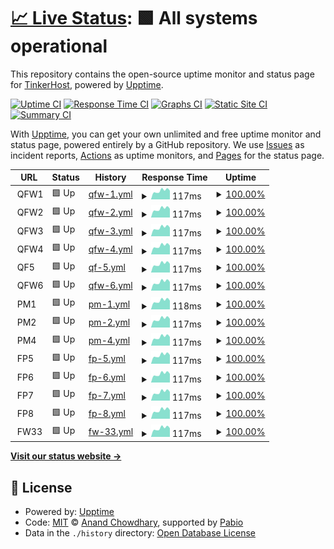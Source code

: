 # [📈 Live Status](https://freehostingnodeuptime.tinkerhost.net): <!--live status--> **🟩 All systems operational**

This repository contains the open-source uptime monitor and status page for [TinkerHost](https://tinkerhost.net), powered by [Upptime](https://github.com/upptime/upptime).

[![Uptime CI](https://github.com/TinkerHost/upptime-free-hosting-central-servers/workflows/Uptime%20CI/badge.svg)](https://github.com/TinkerHost/upptime-free-hosting-central-servers/actions?query=workflow%3A%22Uptime+CI%22)
[![Response Time CI](https://github.com/TinkerHost/upptime-free-hosting-central-servers/workflows/Response%20Time%20CI/badge.svg)](https://github.com/TinkerHost/upptime-free-hosting-central-servers/actions?query=workflow%3A%22Response+Time+CI%22)
[![Graphs CI](https://github.com/TinkerHost/upptime-free-hosting-central-servers/workflows/Graphs%20CI/badge.svg)](https://github.com/TinkerHost/upptime-free-hosting-central-servers/actions?query=workflow%3A%22Graphs+CI%22)
[![Static Site CI](https://github.com/TinkerHost/upptime-free-hosting-central-servers/workflows/Static%20Site%20CI/badge.svg)](https://github.com/TinkerHost/upptime-free-hosting-central-servers/actions?query=workflow%3A%22Static+Site+CI%22)
[![Summary CI](https://github.com/TinkerHost/upptime-free-hosting-central-servers/workflows/Summary%20CI/badge.svg)](https://github.com/TinkerHost/upptime-free-hosting-central-servers/actions?query=workflow%3A%22Summary+CI%22)

With [Upptime](https://upptime.js.org), you can get your own unlimited and free uptime monitor and status page, powered entirely by a GitHub repository. We use [Issues](https://github.com/TinkerHost/upptime-free-hosting-central-servers/issues) as incident reports, [Actions](https://github.com/TinkerHost/upptime-free-hosting-central-servers/actions) as uptime monitors, and [Pages](https://freehostingnodeuptime.tinkerhost.net) for the status page.

<!--start: status pages-->
<!-- This summary is generated by Upptime (https://github.com/upptime/upptime) -->
<!-- Do not edit this manually, your changes will be overwritten -->
<!-- prettier-ignore -->
| URL | Status | History | Response Time | Uptime |
| --- | ------ | ------- | ------------- | ------ |
| <img alt="" src="https://icons.duckduckgo.com/ip3/null.ico" height="13"> QFW1 | 🟩 Up | [qfw-1.yml](https://github.com/TinkerHost/upptime-free-hosting-central-servers/commits/HEAD/history/qfw-1.yml) | <details><summary><img alt="Response time graph" src="./graphs/qfw-1/response-time-week.png" height="20"> 117ms</summary><br><a href="https://freehostingnodeuptime.tinkerhost.net/history/qfw-1"><img alt="Response time 106" src="https://img.shields.io/endpoint?url=https%3A%2F%2Fraw.githubusercontent.com%2FTinkerHost%2Fupptime-free-hosting-central-servers%2FHEAD%2Fapi%2Fqfw-1%2Fresponse-time.json"></a><br><a href="https://freehostingnodeuptime.tinkerhost.net/history/qfw-1"><img alt="24-hour response time 144" src="https://img.shields.io/endpoint?url=https%3A%2F%2Fraw.githubusercontent.com%2FTinkerHost%2Fupptime-free-hosting-central-servers%2FHEAD%2Fapi%2Fqfw-1%2Fresponse-time-day.json"></a><br><a href="https://freehostingnodeuptime.tinkerhost.net/history/qfw-1"><img alt="7-day response time 117" src="https://img.shields.io/endpoint?url=https%3A%2F%2Fraw.githubusercontent.com%2FTinkerHost%2Fupptime-free-hosting-central-servers%2FHEAD%2Fapi%2Fqfw-1%2Fresponse-time-week.json"></a><br><a href="https://freehostingnodeuptime.tinkerhost.net/history/qfw-1"><img alt="30-day response time 107" src="https://img.shields.io/endpoint?url=https%3A%2F%2Fraw.githubusercontent.com%2FTinkerHost%2Fupptime-free-hosting-central-servers%2FHEAD%2Fapi%2Fqfw-1%2Fresponse-time-month.json"></a><br><a href="https://freehostingnodeuptime.tinkerhost.net/history/qfw-1"><img alt="1-year response time 106" src="https://img.shields.io/endpoint?url=https%3A%2F%2Fraw.githubusercontent.com%2FTinkerHost%2Fupptime-free-hosting-central-servers%2FHEAD%2Fapi%2Fqfw-1%2Fresponse-time-year.json"></a></details> | <details><summary><a href="https://freehostingnodeuptime.tinkerhost.net/history/qfw-1">100.00%</a></summary><a href="https://freehostingnodeuptime.tinkerhost.net/history/qfw-1"><img alt="All-time uptime 100.00%" src="https://img.shields.io/endpoint?url=https%3A%2F%2Fraw.githubusercontent.com%2FTinkerHost%2Fupptime-free-hosting-central-servers%2FHEAD%2Fapi%2Fqfw-1%2Fuptime.json"></a><br><a href="https://freehostingnodeuptime.tinkerhost.net/history/qfw-1"><img alt="24-hour uptime 100.00%" src="https://img.shields.io/endpoint?url=https%3A%2F%2Fraw.githubusercontent.com%2FTinkerHost%2Fupptime-free-hosting-central-servers%2FHEAD%2Fapi%2Fqfw-1%2Fuptime-day.json"></a><br><a href="https://freehostingnodeuptime.tinkerhost.net/history/qfw-1"><img alt="7-day uptime 100.00%" src="https://img.shields.io/endpoint?url=https%3A%2F%2Fraw.githubusercontent.com%2FTinkerHost%2Fupptime-free-hosting-central-servers%2FHEAD%2Fapi%2Fqfw-1%2Fuptime-week.json"></a><br><a href="https://freehostingnodeuptime.tinkerhost.net/history/qfw-1"><img alt="30-day uptime 100.00%" src="https://img.shields.io/endpoint?url=https%3A%2F%2Fraw.githubusercontent.com%2FTinkerHost%2Fupptime-free-hosting-central-servers%2FHEAD%2Fapi%2Fqfw-1%2Fuptime-month.json"></a><br><a href="https://freehostingnodeuptime.tinkerhost.net/history/qfw-1"><img alt="1-year uptime 100.00%" src="https://img.shields.io/endpoint?url=https%3A%2F%2Fraw.githubusercontent.com%2FTinkerHost%2Fupptime-free-hosting-central-servers%2FHEAD%2Fapi%2Fqfw-1%2Fuptime-year.json"></a></details>
| <img alt="" src="https://icons.duckduckgo.com/ip3/null.ico" height="13"> QFW2 | 🟩 Up | [qfw-2.yml](https://github.com/TinkerHost/upptime-free-hosting-central-servers/commits/HEAD/history/qfw-2.yml) | <details><summary><img alt="Response time graph" src="./graphs/qfw-2/response-time-week.png" height="20"> 117ms</summary><br><a href="https://freehostingnodeuptime.tinkerhost.net/history/qfw-2"><img alt="Response time 106" src="https://img.shields.io/endpoint?url=https%3A%2F%2Fraw.githubusercontent.com%2FTinkerHost%2Fupptime-free-hosting-central-servers%2FHEAD%2Fapi%2Fqfw-2%2Fresponse-time.json"></a><br><a href="https://freehostingnodeuptime.tinkerhost.net/history/qfw-2"><img alt="24-hour response time 145" src="https://img.shields.io/endpoint?url=https%3A%2F%2Fraw.githubusercontent.com%2FTinkerHost%2Fupptime-free-hosting-central-servers%2FHEAD%2Fapi%2Fqfw-2%2Fresponse-time-day.json"></a><br><a href="https://freehostingnodeuptime.tinkerhost.net/history/qfw-2"><img alt="7-day response time 117" src="https://img.shields.io/endpoint?url=https%3A%2F%2Fraw.githubusercontent.com%2FTinkerHost%2Fupptime-free-hosting-central-servers%2FHEAD%2Fapi%2Fqfw-2%2Fresponse-time-week.json"></a><br><a href="https://freehostingnodeuptime.tinkerhost.net/history/qfw-2"><img alt="30-day response time 108" src="https://img.shields.io/endpoint?url=https%3A%2F%2Fraw.githubusercontent.com%2FTinkerHost%2Fupptime-free-hosting-central-servers%2FHEAD%2Fapi%2Fqfw-2%2Fresponse-time-month.json"></a><br><a href="https://freehostingnodeuptime.tinkerhost.net/history/qfw-2"><img alt="1-year response time 106" src="https://img.shields.io/endpoint?url=https%3A%2F%2Fraw.githubusercontent.com%2FTinkerHost%2Fupptime-free-hosting-central-servers%2FHEAD%2Fapi%2Fqfw-2%2Fresponse-time-year.json"></a></details> | <details><summary><a href="https://freehostingnodeuptime.tinkerhost.net/history/qfw-2">100.00%</a></summary><a href="https://freehostingnodeuptime.tinkerhost.net/history/qfw-2"><img alt="All-time uptime 100.00%" src="https://img.shields.io/endpoint?url=https%3A%2F%2Fraw.githubusercontent.com%2FTinkerHost%2Fupptime-free-hosting-central-servers%2FHEAD%2Fapi%2Fqfw-2%2Fuptime.json"></a><br><a href="https://freehostingnodeuptime.tinkerhost.net/history/qfw-2"><img alt="24-hour uptime 100.00%" src="https://img.shields.io/endpoint?url=https%3A%2F%2Fraw.githubusercontent.com%2FTinkerHost%2Fupptime-free-hosting-central-servers%2FHEAD%2Fapi%2Fqfw-2%2Fuptime-day.json"></a><br><a href="https://freehostingnodeuptime.tinkerhost.net/history/qfw-2"><img alt="7-day uptime 100.00%" src="https://img.shields.io/endpoint?url=https%3A%2F%2Fraw.githubusercontent.com%2FTinkerHost%2Fupptime-free-hosting-central-servers%2FHEAD%2Fapi%2Fqfw-2%2Fuptime-week.json"></a><br><a href="https://freehostingnodeuptime.tinkerhost.net/history/qfw-2"><img alt="30-day uptime 100.00%" src="https://img.shields.io/endpoint?url=https%3A%2F%2Fraw.githubusercontent.com%2FTinkerHost%2Fupptime-free-hosting-central-servers%2FHEAD%2Fapi%2Fqfw-2%2Fuptime-month.json"></a><br><a href="https://freehostingnodeuptime.tinkerhost.net/history/qfw-2"><img alt="1-year uptime 100.00%" src="https://img.shields.io/endpoint?url=https%3A%2F%2Fraw.githubusercontent.com%2FTinkerHost%2Fupptime-free-hosting-central-servers%2FHEAD%2Fapi%2Fqfw-2%2Fuptime-year.json"></a></details>
| <img alt="" src="https://icons.duckduckgo.com/ip3/null.ico" height="13"> QFW3 | 🟩 Up | [qfw-3.yml](https://github.com/TinkerHost/upptime-free-hosting-central-servers/commits/HEAD/history/qfw-3.yml) | <details><summary><img alt="Response time graph" src="./graphs/qfw-3/response-time-week.png" height="20"> 117ms</summary><br><a href="https://freehostingnodeuptime.tinkerhost.net/history/qfw-3"><img alt="Response time 106" src="https://img.shields.io/endpoint?url=https%3A%2F%2Fraw.githubusercontent.com%2FTinkerHost%2Fupptime-free-hosting-central-servers%2FHEAD%2Fapi%2Fqfw-3%2Fresponse-time.json"></a><br><a href="https://freehostingnodeuptime.tinkerhost.net/history/qfw-3"><img alt="24-hour response time 145" src="https://img.shields.io/endpoint?url=https%3A%2F%2Fraw.githubusercontent.com%2FTinkerHost%2Fupptime-free-hosting-central-servers%2FHEAD%2Fapi%2Fqfw-3%2Fresponse-time-day.json"></a><br><a href="https://freehostingnodeuptime.tinkerhost.net/history/qfw-3"><img alt="7-day response time 117" src="https://img.shields.io/endpoint?url=https%3A%2F%2Fraw.githubusercontent.com%2FTinkerHost%2Fupptime-free-hosting-central-servers%2FHEAD%2Fapi%2Fqfw-3%2Fresponse-time-week.json"></a><br><a href="https://freehostingnodeuptime.tinkerhost.net/history/qfw-3"><img alt="30-day response time 108" src="https://img.shields.io/endpoint?url=https%3A%2F%2Fraw.githubusercontent.com%2FTinkerHost%2Fupptime-free-hosting-central-servers%2FHEAD%2Fapi%2Fqfw-3%2Fresponse-time-month.json"></a><br><a href="https://freehostingnodeuptime.tinkerhost.net/history/qfw-3"><img alt="1-year response time 106" src="https://img.shields.io/endpoint?url=https%3A%2F%2Fraw.githubusercontent.com%2FTinkerHost%2Fupptime-free-hosting-central-servers%2FHEAD%2Fapi%2Fqfw-3%2Fresponse-time-year.json"></a></details> | <details><summary><a href="https://freehostingnodeuptime.tinkerhost.net/history/qfw-3">100.00%</a></summary><a href="https://freehostingnodeuptime.tinkerhost.net/history/qfw-3"><img alt="All-time uptime 100.00%" src="https://img.shields.io/endpoint?url=https%3A%2F%2Fraw.githubusercontent.com%2FTinkerHost%2Fupptime-free-hosting-central-servers%2FHEAD%2Fapi%2Fqfw-3%2Fuptime.json"></a><br><a href="https://freehostingnodeuptime.tinkerhost.net/history/qfw-3"><img alt="24-hour uptime 100.00%" src="https://img.shields.io/endpoint?url=https%3A%2F%2Fraw.githubusercontent.com%2FTinkerHost%2Fupptime-free-hosting-central-servers%2FHEAD%2Fapi%2Fqfw-3%2Fuptime-day.json"></a><br><a href="https://freehostingnodeuptime.tinkerhost.net/history/qfw-3"><img alt="7-day uptime 100.00%" src="https://img.shields.io/endpoint?url=https%3A%2F%2Fraw.githubusercontent.com%2FTinkerHost%2Fupptime-free-hosting-central-servers%2FHEAD%2Fapi%2Fqfw-3%2Fuptime-week.json"></a><br><a href="https://freehostingnodeuptime.tinkerhost.net/history/qfw-3"><img alt="30-day uptime 100.00%" src="https://img.shields.io/endpoint?url=https%3A%2F%2Fraw.githubusercontent.com%2FTinkerHost%2Fupptime-free-hosting-central-servers%2FHEAD%2Fapi%2Fqfw-3%2Fuptime-month.json"></a><br><a href="https://freehostingnodeuptime.tinkerhost.net/history/qfw-3"><img alt="1-year uptime 100.00%" src="https://img.shields.io/endpoint?url=https%3A%2F%2Fraw.githubusercontent.com%2FTinkerHost%2Fupptime-free-hosting-central-servers%2FHEAD%2Fapi%2Fqfw-3%2Fuptime-year.json"></a></details>
| <img alt="" src="https://icons.duckduckgo.com/ip3/null.ico" height="13"> QFW4 | 🟩 Up | [qfw-4.yml](https://github.com/TinkerHost/upptime-free-hosting-central-servers/commits/HEAD/history/qfw-4.yml) | <details><summary><img alt="Response time graph" src="./graphs/qfw-4/response-time-week.png" height="20"> 117ms</summary><br><a href="https://freehostingnodeuptime.tinkerhost.net/history/qfw-4"><img alt="Response time 106" src="https://img.shields.io/endpoint?url=https%3A%2F%2Fraw.githubusercontent.com%2FTinkerHost%2Fupptime-free-hosting-central-servers%2FHEAD%2Fapi%2Fqfw-4%2Fresponse-time.json"></a><br><a href="https://freehostingnodeuptime.tinkerhost.net/history/qfw-4"><img alt="24-hour response time 145" src="https://img.shields.io/endpoint?url=https%3A%2F%2Fraw.githubusercontent.com%2FTinkerHost%2Fupptime-free-hosting-central-servers%2FHEAD%2Fapi%2Fqfw-4%2Fresponse-time-day.json"></a><br><a href="https://freehostingnodeuptime.tinkerhost.net/history/qfw-4"><img alt="7-day response time 117" src="https://img.shields.io/endpoint?url=https%3A%2F%2Fraw.githubusercontent.com%2FTinkerHost%2Fupptime-free-hosting-central-servers%2FHEAD%2Fapi%2Fqfw-4%2Fresponse-time-week.json"></a><br><a href="https://freehostingnodeuptime.tinkerhost.net/history/qfw-4"><img alt="30-day response time 107" src="https://img.shields.io/endpoint?url=https%3A%2F%2Fraw.githubusercontent.com%2FTinkerHost%2Fupptime-free-hosting-central-servers%2FHEAD%2Fapi%2Fqfw-4%2Fresponse-time-month.json"></a><br><a href="https://freehostingnodeuptime.tinkerhost.net/history/qfw-4"><img alt="1-year response time 106" src="https://img.shields.io/endpoint?url=https%3A%2F%2Fraw.githubusercontent.com%2FTinkerHost%2Fupptime-free-hosting-central-servers%2FHEAD%2Fapi%2Fqfw-4%2Fresponse-time-year.json"></a></details> | <details><summary><a href="https://freehostingnodeuptime.tinkerhost.net/history/qfw-4">100.00%</a></summary><a href="https://freehostingnodeuptime.tinkerhost.net/history/qfw-4"><img alt="All-time uptime 100.00%" src="https://img.shields.io/endpoint?url=https%3A%2F%2Fraw.githubusercontent.com%2FTinkerHost%2Fupptime-free-hosting-central-servers%2FHEAD%2Fapi%2Fqfw-4%2Fuptime.json"></a><br><a href="https://freehostingnodeuptime.tinkerhost.net/history/qfw-4"><img alt="24-hour uptime 100.00%" src="https://img.shields.io/endpoint?url=https%3A%2F%2Fraw.githubusercontent.com%2FTinkerHost%2Fupptime-free-hosting-central-servers%2FHEAD%2Fapi%2Fqfw-4%2Fuptime-day.json"></a><br><a href="https://freehostingnodeuptime.tinkerhost.net/history/qfw-4"><img alt="7-day uptime 100.00%" src="https://img.shields.io/endpoint?url=https%3A%2F%2Fraw.githubusercontent.com%2FTinkerHost%2Fupptime-free-hosting-central-servers%2FHEAD%2Fapi%2Fqfw-4%2Fuptime-week.json"></a><br><a href="https://freehostingnodeuptime.tinkerhost.net/history/qfw-4"><img alt="30-day uptime 100.00%" src="https://img.shields.io/endpoint?url=https%3A%2F%2Fraw.githubusercontent.com%2FTinkerHost%2Fupptime-free-hosting-central-servers%2FHEAD%2Fapi%2Fqfw-4%2Fuptime-month.json"></a><br><a href="https://freehostingnodeuptime.tinkerhost.net/history/qfw-4"><img alt="1-year uptime 100.00%" src="https://img.shields.io/endpoint?url=https%3A%2F%2Fraw.githubusercontent.com%2FTinkerHost%2Fupptime-free-hosting-central-servers%2FHEAD%2Fapi%2Fqfw-4%2Fuptime-year.json"></a></details>
| <img alt="" src="https://icons.duckduckgo.com/ip3/null.ico" height="13"> QF5 | 🟩 Up | [qf-5.yml](https://github.com/TinkerHost/upptime-free-hosting-central-servers/commits/HEAD/history/qf-5.yml) | <details><summary><img alt="Response time graph" src="./graphs/qf-5/response-time-week.png" height="20"> 117ms</summary><br><a href="https://freehostingnodeuptime.tinkerhost.net/history/qf-5"><img alt="Response time 106" src="https://img.shields.io/endpoint?url=https%3A%2F%2Fraw.githubusercontent.com%2FTinkerHost%2Fupptime-free-hosting-central-servers%2FHEAD%2Fapi%2Fqf-5%2Fresponse-time.json"></a><br><a href="https://freehostingnodeuptime.tinkerhost.net/history/qf-5"><img alt="24-hour response time 144" src="https://img.shields.io/endpoint?url=https%3A%2F%2Fraw.githubusercontent.com%2FTinkerHost%2Fupptime-free-hosting-central-servers%2FHEAD%2Fapi%2Fqf-5%2Fresponse-time-day.json"></a><br><a href="https://freehostingnodeuptime.tinkerhost.net/history/qf-5"><img alt="7-day response time 117" src="https://img.shields.io/endpoint?url=https%3A%2F%2Fraw.githubusercontent.com%2FTinkerHost%2Fupptime-free-hosting-central-servers%2FHEAD%2Fapi%2Fqf-5%2Fresponse-time-week.json"></a><br><a href="https://freehostingnodeuptime.tinkerhost.net/history/qf-5"><img alt="30-day response time 108" src="https://img.shields.io/endpoint?url=https%3A%2F%2Fraw.githubusercontent.com%2FTinkerHost%2Fupptime-free-hosting-central-servers%2FHEAD%2Fapi%2Fqf-5%2Fresponse-time-month.json"></a><br><a href="https://freehostingnodeuptime.tinkerhost.net/history/qf-5"><img alt="1-year response time 106" src="https://img.shields.io/endpoint?url=https%3A%2F%2Fraw.githubusercontent.com%2FTinkerHost%2Fupptime-free-hosting-central-servers%2FHEAD%2Fapi%2Fqf-5%2Fresponse-time-year.json"></a></details> | <details><summary><a href="https://freehostingnodeuptime.tinkerhost.net/history/qf-5">100.00%</a></summary><a href="https://freehostingnodeuptime.tinkerhost.net/history/qf-5"><img alt="All-time uptime 100.00%" src="https://img.shields.io/endpoint?url=https%3A%2F%2Fraw.githubusercontent.com%2FTinkerHost%2Fupptime-free-hosting-central-servers%2FHEAD%2Fapi%2Fqf-5%2Fuptime.json"></a><br><a href="https://freehostingnodeuptime.tinkerhost.net/history/qf-5"><img alt="24-hour uptime 100.00%" src="https://img.shields.io/endpoint?url=https%3A%2F%2Fraw.githubusercontent.com%2FTinkerHost%2Fupptime-free-hosting-central-servers%2FHEAD%2Fapi%2Fqf-5%2Fuptime-day.json"></a><br><a href="https://freehostingnodeuptime.tinkerhost.net/history/qf-5"><img alt="7-day uptime 100.00%" src="https://img.shields.io/endpoint?url=https%3A%2F%2Fraw.githubusercontent.com%2FTinkerHost%2Fupptime-free-hosting-central-servers%2FHEAD%2Fapi%2Fqf-5%2Fuptime-week.json"></a><br><a href="https://freehostingnodeuptime.tinkerhost.net/history/qf-5"><img alt="30-day uptime 100.00%" src="https://img.shields.io/endpoint?url=https%3A%2F%2Fraw.githubusercontent.com%2FTinkerHost%2Fupptime-free-hosting-central-servers%2FHEAD%2Fapi%2Fqf-5%2Fuptime-month.json"></a><br><a href="https://freehostingnodeuptime.tinkerhost.net/history/qf-5"><img alt="1-year uptime 100.00%" src="https://img.shields.io/endpoint?url=https%3A%2F%2Fraw.githubusercontent.com%2FTinkerHost%2Fupptime-free-hosting-central-servers%2FHEAD%2Fapi%2Fqf-5%2Fuptime-year.json"></a></details>
| <img alt="" src="https://icons.duckduckgo.com/ip3/null.ico" height="13"> QFW6 | 🟩 Up | [qfw-6.yml](https://github.com/TinkerHost/upptime-free-hosting-central-servers/commits/HEAD/history/qfw-6.yml) | <details><summary><img alt="Response time graph" src="./graphs/qfw-6/response-time-week.png" height="20"> 117ms</summary><br><a href="https://freehostingnodeuptime.tinkerhost.net/history/qfw-6"><img alt="Response time 106" src="https://img.shields.io/endpoint?url=https%3A%2F%2Fraw.githubusercontent.com%2FTinkerHost%2Fupptime-free-hosting-central-servers%2FHEAD%2Fapi%2Fqfw-6%2Fresponse-time.json"></a><br><a href="https://freehostingnodeuptime.tinkerhost.net/history/qfw-6"><img alt="24-hour response time 144" src="https://img.shields.io/endpoint?url=https%3A%2F%2Fraw.githubusercontent.com%2FTinkerHost%2Fupptime-free-hosting-central-servers%2FHEAD%2Fapi%2Fqfw-6%2Fresponse-time-day.json"></a><br><a href="https://freehostingnodeuptime.tinkerhost.net/history/qfw-6"><img alt="7-day response time 117" src="https://img.shields.io/endpoint?url=https%3A%2F%2Fraw.githubusercontent.com%2FTinkerHost%2Fupptime-free-hosting-central-servers%2FHEAD%2Fapi%2Fqfw-6%2Fresponse-time-week.json"></a><br><a href="https://freehostingnodeuptime.tinkerhost.net/history/qfw-6"><img alt="30-day response time 108" src="https://img.shields.io/endpoint?url=https%3A%2F%2Fraw.githubusercontent.com%2FTinkerHost%2Fupptime-free-hosting-central-servers%2FHEAD%2Fapi%2Fqfw-6%2Fresponse-time-month.json"></a><br><a href="https://freehostingnodeuptime.tinkerhost.net/history/qfw-6"><img alt="1-year response time 106" src="https://img.shields.io/endpoint?url=https%3A%2F%2Fraw.githubusercontent.com%2FTinkerHost%2Fupptime-free-hosting-central-servers%2FHEAD%2Fapi%2Fqfw-6%2Fresponse-time-year.json"></a></details> | <details><summary><a href="https://freehostingnodeuptime.tinkerhost.net/history/qfw-6">100.00%</a></summary><a href="https://freehostingnodeuptime.tinkerhost.net/history/qfw-6"><img alt="All-time uptime 100.00%" src="https://img.shields.io/endpoint?url=https%3A%2F%2Fraw.githubusercontent.com%2FTinkerHost%2Fupptime-free-hosting-central-servers%2FHEAD%2Fapi%2Fqfw-6%2Fuptime.json"></a><br><a href="https://freehostingnodeuptime.tinkerhost.net/history/qfw-6"><img alt="24-hour uptime 100.00%" src="https://img.shields.io/endpoint?url=https%3A%2F%2Fraw.githubusercontent.com%2FTinkerHost%2Fupptime-free-hosting-central-servers%2FHEAD%2Fapi%2Fqfw-6%2Fuptime-day.json"></a><br><a href="https://freehostingnodeuptime.tinkerhost.net/history/qfw-6"><img alt="7-day uptime 100.00%" src="https://img.shields.io/endpoint?url=https%3A%2F%2Fraw.githubusercontent.com%2FTinkerHost%2Fupptime-free-hosting-central-servers%2FHEAD%2Fapi%2Fqfw-6%2Fuptime-week.json"></a><br><a href="https://freehostingnodeuptime.tinkerhost.net/history/qfw-6"><img alt="30-day uptime 100.00%" src="https://img.shields.io/endpoint?url=https%3A%2F%2Fraw.githubusercontent.com%2FTinkerHost%2Fupptime-free-hosting-central-servers%2FHEAD%2Fapi%2Fqfw-6%2Fuptime-month.json"></a><br><a href="https://freehostingnodeuptime.tinkerhost.net/history/qfw-6"><img alt="1-year uptime 100.00%" src="https://img.shields.io/endpoint?url=https%3A%2F%2Fraw.githubusercontent.com%2FTinkerHost%2Fupptime-free-hosting-central-servers%2FHEAD%2Fapi%2Fqfw-6%2Fuptime-year.json"></a></details>
| <img alt="" src="https://icons.duckduckgo.com/ip3/null.ico" height="13"> PM1 | 🟩 Up | [pm-1.yml](https://github.com/TinkerHost/upptime-free-hosting-central-servers/commits/HEAD/history/pm-1.yml) | <details><summary><img alt="Response time graph" src="./graphs/pm-1/response-time-week.png" height="20"> 118ms</summary><br><a href="https://freehostingnodeuptime.tinkerhost.net/history/pm-1"><img alt="Response time 106" src="https://img.shields.io/endpoint?url=https%3A%2F%2Fraw.githubusercontent.com%2FTinkerHost%2Fupptime-free-hosting-central-servers%2FHEAD%2Fapi%2Fpm-1%2Fresponse-time.json"></a><br><a href="https://freehostingnodeuptime.tinkerhost.net/history/pm-1"><img alt="24-hour response time 144" src="https://img.shields.io/endpoint?url=https%3A%2F%2Fraw.githubusercontent.com%2FTinkerHost%2Fupptime-free-hosting-central-servers%2FHEAD%2Fapi%2Fpm-1%2Fresponse-time-day.json"></a><br><a href="https://freehostingnodeuptime.tinkerhost.net/history/pm-1"><img alt="7-day response time 118" src="https://img.shields.io/endpoint?url=https%3A%2F%2Fraw.githubusercontent.com%2FTinkerHost%2Fupptime-free-hosting-central-servers%2FHEAD%2Fapi%2Fpm-1%2Fresponse-time-week.json"></a><br><a href="https://freehostingnodeuptime.tinkerhost.net/history/pm-1"><img alt="30-day response time 108" src="https://img.shields.io/endpoint?url=https%3A%2F%2Fraw.githubusercontent.com%2FTinkerHost%2Fupptime-free-hosting-central-servers%2FHEAD%2Fapi%2Fpm-1%2Fresponse-time-month.json"></a><br><a href="https://freehostingnodeuptime.tinkerhost.net/history/pm-1"><img alt="1-year response time 106" src="https://img.shields.io/endpoint?url=https%3A%2F%2Fraw.githubusercontent.com%2FTinkerHost%2Fupptime-free-hosting-central-servers%2FHEAD%2Fapi%2Fpm-1%2Fresponse-time-year.json"></a></details> | <details><summary><a href="https://freehostingnodeuptime.tinkerhost.net/history/pm-1">100.00%</a></summary><a href="https://freehostingnodeuptime.tinkerhost.net/history/pm-1"><img alt="All-time uptime 100.00%" src="https://img.shields.io/endpoint?url=https%3A%2F%2Fraw.githubusercontent.com%2FTinkerHost%2Fupptime-free-hosting-central-servers%2FHEAD%2Fapi%2Fpm-1%2Fuptime.json"></a><br><a href="https://freehostingnodeuptime.tinkerhost.net/history/pm-1"><img alt="24-hour uptime 100.00%" src="https://img.shields.io/endpoint?url=https%3A%2F%2Fraw.githubusercontent.com%2FTinkerHost%2Fupptime-free-hosting-central-servers%2FHEAD%2Fapi%2Fpm-1%2Fuptime-day.json"></a><br><a href="https://freehostingnodeuptime.tinkerhost.net/history/pm-1"><img alt="7-day uptime 100.00%" src="https://img.shields.io/endpoint?url=https%3A%2F%2Fraw.githubusercontent.com%2FTinkerHost%2Fupptime-free-hosting-central-servers%2FHEAD%2Fapi%2Fpm-1%2Fuptime-week.json"></a><br><a href="https://freehostingnodeuptime.tinkerhost.net/history/pm-1"><img alt="30-day uptime 100.00%" src="https://img.shields.io/endpoint?url=https%3A%2F%2Fraw.githubusercontent.com%2FTinkerHost%2Fupptime-free-hosting-central-servers%2FHEAD%2Fapi%2Fpm-1%2Fuptime-month.json"></a><br><a href="https://freehostingnodeuptime.tinkerhost.net/history/pm-1"><img alt="1-year uptime 100.00%" src="https://img.shields.io/endpoint?url=https%3A%2F%2Fraw.githubusercontent.com%2FTinkerHost%2Fupptime-free-hosting-central-servers%2FHEAD%2Fapi%2Fpm-1%2Fuptime-year.json"></a></details>
| <img alt="" src="https://icons.duckduckgo.com/ip3/null.ico" height="13"> PM2 | 🟩 Up | [pm-2.yml](https://github.com/TinkerHost/upptime-free-hosting-central-servers/commits/HEAD/history/pm-2.yml) | <details><summary><img alt="Response time graph" src="./graphs/pm-2/response-time-week.png" height="20"> 117ms</summary><br><a href="https://freehostingnodeuptime.tinkerhost.net/history/pm-2"><img alt="Response time 106" src="https://img.shields.io/endpoint?url=https%3A%2F%2Fraw.githubusercontent.com%2FTinkerHost%2Fupptime-free-hosting-central-servers%2FHEAD%2Fapi%2Fpm-2%2Fresponse-time.json"></a><br><a href="https://freehostingnodeuptime.tinkerhost.net/history/pm-2"><img alt="24-hour response time 145" src="https://img.shields.io/endpoint?url=https%3A%2F%2Fraw.githubusercontent.com%2FTinkerHost%2Fupptime-free-hosting-central-servers%2FHEAD%2Fapi%2Fpm-2%2Fresponse-time-day.json"></a><br><a href="https://freehostingnodeuptime.tinkerhost.net/history/pm-2"><img alt="7-day response time 117" src="https://img.shields.io/endpoint?url=https%3A%2F%2Fraw.githubusercontent.com%2FTinkerHost%2Fupptime-free-hosting-central-servers%2FHEAD%2Fapi%2Fpm-2%2Fresponse-time-week.json"></a><br><a href="https://freehostingnodeuptime.tinkerhost.net/history/pm-2"><img alt="30-day response time 108" src="https://img.shields.io/endpoint?url=https%3A%2F%2Fraw.githubusercontent.com%2FTinkerHost%2Fupptime-free-hosting-central-servers%2FHEAD%2Fapi%2Fpm-2%2Fresponse-time-month.json"></a><br><a href="https://freehostingnodeuptime.tinkerhost.net/history/pm-2"><img alt="1-year response time 106" src="https://img.shields.io/endpoint?url=https%3A%2F%2Fraw.githubusercontent.com%2FTinkerHost%2Fupptime-free-hosting-central-servers%2FHEAD%2Fapi%2Fpm-2%2Fresponse-time-year.json"></a></details> | <details><summary><a href="https://freehostingnodeuptime.tinkerhost.net/history/pm-2">100.00%</a></summary><a href="https://freehostingnodeuptime.tinkerhost.net/history/pm-2"><img alt="All-time uptime 100.00%" src="https://img.shields.io/endpoint?url=https%3A%2F%2Fraw.githubusercontent.com%2FTinkerHost%2Fupptime-free-hosting-central-servers%2FHEAD%2Fapi%2Fpm-2%2Fuptime.json"></a><br><a href="https://freehostingnodeuptime.tinkerhost.net/history/pm-2"><img alt="24-hour uptime 100.00%" src="https://img.shields.io/endpoint?url=https%3A%2F%2Fraw.githubusercontent.com%2FTinkerHost%2Fupptime-free-hosting-central-servers%2FHEAD%2Fapi%2Fpm-2%2Fuptime-day.json"></a><br><a href="https://freehostingnodeuptime.tinkerhost.net/history/pm-2"><img alt="7-day uptime 100.00%" src="https://img.shields.io/endpoint?url=https%3A%2F%2Fraw.githubusercontent.com%2FTinkerHost%2Fupptime-free-hosting-central-servers%2FHEAD%2Fapi%2Fpm-2%2Fuptime-week.json"></a><br><a href="https://freehostingnodeuptime.tinkerhost.net/history/pm-2"><img alt="30-day uptime 100.00%" src="https://img.shields.io/endpoint?url=https%3A%2F%2Fraw.githubusercontent.com%2FTinkerHost%2Fupptime-free-hosting-central-servers%2FHEAD%2Fapi%2Fpm-2%2Fuptime-month.json"></a><br><a href="https://freehostingnodeuptime.tinkerhost.net/history/pm-2"><img alt="1-year uptime 100.00%" src="https://img.shields.io/endpoint?url=https%3A%2F%2Fraw.githubusercontent.com%2FTinkerHost%2Fupptime-free-hosting-central-servers%2FHEAD%2Fapi%2Fpm-2%2Fuptime-year.json"></a></details>
| <img alt="" src="https://icons.duckduckgo.com/ip3/null.ico" height="13"> PM4 | 🟩 Up | [pm-4.yml](https://github.com/TinkerHost/upptime-free-hosting-central-servers/commits/HEAD/history/pm-4.yml) | <details><summary><img alt="Response time graph" src="./graphs/pm-4/response-time-week.png" height="20"> 117ms</summary><br><a href="https://freehostingnodeuptime.tinkerhost.net/history/pm-4"><img alt="Response time 106" src="https://img.shields.io/endpoint?url=https%3A%2F%2Fraw.githubusercontent.com%2FTinkerHost%2Fupptime-free-hosting-central-servers%2FHEAD%2Fapi%2Fpm-4%2Fresponse-time.json"></a><br><a href="https://freehostingnodeuptime.tinkerhost.net/history/pm-4"><img alt="24-hour response time 144" src="https://img.shields.io/endpoint?url=https%3A%2F%2Fraw.githubusercontent.com%2FTinkerHost%2Fupptime-free-hosting-central-servers%2FHEAD%2Fapi%2Fpm-4%2Fresponse-time-day.json"></a><br><a href="https://freehostingnodeuptime.tinkerhost.net/history/pm-4"><img alt="7-day response time 117" src="https://img.shields.io/endpoint?url=https%3A%2F%2Fraw.githubusercontent.com%2FTinkerHost%2Fupptime-free-hosting-central-servers%2FHEAD%2Fapi%2Fpm-4%2Fresponse-time-week.json"></a><br><a href="https://freehostingnodeuptime.tinkerhost.net/history/pm-4"><img alt="30-day response time 108" src="https://img.shields.io/endpoint?url=https%3A%2F%2Fraw.githubusercontent.com%2FTinkerHost%2Fupptime-free-hosting-central-servers%2FHEAD%2Fapi%2Fpm-4%2Fresponse-time-month.json"></a><br><a href="https://freehostingnodeuptime.tinkerhost.net/history/pm-4"><img alt="1-year response time 106" src="https://img.shields.io/endpoint?url=https%3A%2F%2Fraw.githubusercontent.com%2FTinkerHost%2Fupptime-free-hosting-central-servers%2FHEAD%2Fapi%2Fpm-4%2Fresponse-time-year.json"></a></details> | <details><summary><a href="https://freehostingnodeuptime.tinkerhost.net/history/pm-4">100.00%</a></summary><a href="https://freehostingnodeuptime.tinkerhost.net/history/pm-4"><img alt="All-time uptime 100.00%" src="https://img.shields.io/endpoint?url=https%3A%2F%2Fraw.githubusercontent.com%2FTinkerHost%2Fupptime-free-hosting-central-servers%2FHEAD%2Fapi%2Fpm-4%2Fuptime.json"></a><br><a href="https://freehostingnodeuptime.tinkerhost.net/history/pm-4"><img alt="24-hour uptime 100.00%" src="https://img.shields.io/endpoint?url=https%3A%2F%2Fraw.githubusercontent.com%2FTinkerHost%2Fupptime-free-hosting-central-servers%2FHEAD%2Fapi%2Fpm-4%2Fuptime-day.json"></a><br><a href="https://freehostingnodeuptime.tinkerhost.net/history/pm-4"><img alt="7-day uptime 100.00%" src="https://img.shields.io/endpoint?url=https%3A%2F%2Fraw.githubusercontent.com%2FTinkerHost%2Fupptime-free-hosting-central-servers%2FHEAD%2Fapi%2Fpm-4%2Fuptime-week.json"></a><br><a href="https://freehostingnodeuptime.tinkerhost.net/history/pm-4"><img alt="30-day uptime 100.00%" src="https://img.shields.io/endpoint?url=https%3A%2F%2Fraw.githubusercontent.com%2FTinkerHost%2Fupptime-free-hosting-central-servers%2FHEAD%2Fapi%2Fpm-4%2Fuptime-month.json"></a><br><a href="https://freehostingnodeuptime.tinkerhost.net/history/pm-4"><img alt="1-year uptime 100.00%" src="https://img.shields.io/endpoint?url=https%3A%2F%2Fraw.githubusercontent.com%2FTinkerHost%2Fupptime-free-hosting-central-servers%2FHEAD%2Fapi%2Fpm-4%2Fuptime-year.json"></a></details>
| <img alt="" src="https://icons.duckduckgo.com/ip3/null.ico" height="13"> FP5 | 🟩 Up | [fp-5.yml](https://github.com/TinkerHost/upptime-free-hosting-central-servers/commits/HEAD/history/fp-5.yml) | <details><summary><img alt="Response time graph" src="./graphs/fp-5/response-time-week.png" height="20"> 117ms</summary><br><a href="https://freehostingnodeuptime.tinkerhost.net/history/fp-5"><img alt="Response time 106" src="https://img.shields.io/endpoint?url=https%3A%2F%2Fraw.githubusercontent.com%2FTinkerHost%2Fupptime-free-hosting-central-servers%2FHEAD%2Fapi%2Ffp-5%2Fresponse-time.json"></a><br><a href="https://freehostingnodeuptime.tinkerhost.net/history/fp-5"><img alt="24-hour response time 144" src="https://img.shields.io/endpoint?url=https%3A%2F%2Fraw.githubusercontent.com%2FTinkerHost%2Fupptime-free-hosting-central-servers%2FHEAD%2Fapi%2Ffp-5%2Fresponse-time-day.json"></a><br><a href="https://freehostingnodeuptime.tinkerhost.net/history/fp-5"><img alt="7-day response time 117" src="https://img.shields.io/endpoint?url=https%3A%2F%2Fraw.githubusercontent.com%2FTinkerHost%2Fupptime-free-hosting-central-servers%2FHEAD%2Fapi%2Ffp-5%2Fresponse-time-week.json"></a><br><a href="https://freehostingnodeuptime.tinkerhost.net/history/fp-5"><img alt="30-day response time 108" src="https://img.shields.io/endpoint?url=https%3A%2F%2Fraw.githubusercontent.com%2FTinkerHost%2Fupptime-free-hosting-central-servers%2FHEAD%2Fapi%2Ffp-5%2Fresponse-time-month.json"></a><br><a href="https://freehostingnodeuptime.tinkerhost.net/history/fp-5"><img alt="1-year response time 106" src="https://img.shields.io/endpoint?url=https%3A%2F%2Fraw.githubusercontent.com%2FTinkerHost%2Fupptime-free-hosting-central-servers%2FHEAD%2Fapi%2Ffp-5%2Fresponse-time-year.json"></a></details> | <details><summary><a href="https://freehostingnodeuptime.tinkerhost.net/history/fp-5">100.00%</a></summary><a href="https://freehostingnodeuptime.tinkerhost.net/history/fp-5"><img alt="All-time uptime 100.00%" src="https://img.shields.io/endpoint?url=https%3A%2F%2Fraw.githubusercontent.com%2FTinkerHost%2Fupptime-free-hosting-central-servers%2FHEAD%2Fapi%2Ffp-5%2Fuptime.json"></a><br><a href="https://freehostingnodeuptime.tinkerhost.net/history/fp-5"><img alt="24-hour uptime 100.00%" src="https://img.shields.io/endpoint?url=https%3A%2F%2Fraw.githubusercontent.com%2FTinkerHost%2Fupptime-free-hosting-central-servers%2FHEAD%2Fapi%2Ffp-5%2Fuptime-day.json"></a><br><a href="https://freehostingnodeuptime.tinkerhost.net/history/fp-5"><img alt="7-day uptime 100.00%" src="https://img.shields.io/endpoint?url=https%3A%2F%2Fraw.githubusercontent.com%2FTinkerHost%2Fupptime-free-hosting-central-servers%2FHEAD%2Fapi%2Ffp-5%2Fuptime-week.json"></a><br><a href="https://freehostingnodeuptime.tinkerhost.net/history/fp-5"><img alt="30-day uptime 100.00%" src="https://img.shields.io/endpoint?url=https%3A%2F%2Fraw.githubusercontent.com%2FTinkerHost%2Fupptime-free-hosting-central-servers%2FHEAD%2Fapi%2Ffp-5%2Fuptime-month.json"></a><br><a href="https://freehostingnodeuptime.tinkerhost.net/history/fp-5"><img alt="1-year uptime 100.00%" src="https://img.shields.io/endpoint?url=https%3A%2F%2Fraw.githubusercontent.com%2FTinkerHost%2Fupptime-free-hosting-central-servers%2FHEAD%2Fapi%2Ffp-5%2Fuptime-year.json"></a></details>
| <img alt="" src="https://icons.duckduckgo.com/ip3/null.ico" height="13"> FP6 | 🟩 Up | [fp-6.yml](https://github.com/TinkerHost/upptime-free-hosting-central-servers/commits/HEAD/history/fp-6.yml) | <details><summary><img alt="Response time graph" src="./graphs/fp-6/response-time-week.png" height="20"> 117ms</summary><br><a href="https://freehostingnodeuptime.tinkerhost.net/history/fp-6"><img alt="Response time 106" src="https://img.shields.io/endpoint?url=https%3A%2F%2Fraw.githubusercontent.com%2FTinkerHost%2Fupptime-free-hosting-central-servers%2FHEAD%2Fapi%2Ffp-6%2Fresponse-time.json"></a><br><a href="https://freehostingnodeuptime.tinkerhost.net/history/fp-6"><img alt="24-hour response time 144" src="https://img.shields.io/endpoint?url=https%3A%2F%2Fraw.githubusercontent.com%2FTinkerHost%2Fupptime-free-hosting-central-servers%2FHEAD%2Fapi%2Ffp-6%2Fresponse-time-day.json"></a><br><a href="https://freehostingnodeuptime.tinkerhost.net/history/fp-6"><img alt="7-day response time 117" src="https://img.shields.io/endpoint?url=https%3A%2F%2Fraw.githubusercontent.com%2FTinkerHost%2Fupptime-free-hosting-central-servers%2FHEAD%2Fapi%2Ffp-6%2Fresponse-time-week.json"></a><br><a href="https://freehostingnodeuptime.tinkerhost.net/history/fp-6"><img alt="30-day response time 107" src="https://img.shields.io/endpoint?url=https%3A%2F%2Fraw.githubusercontent.com%2FTinkerHost%2Fupptime-free-hosting-central-servers%2FHEAD%2Fapi%2Ffp-6%2Fresponse-time-month.json"></a><br><a href="https://freehostingnodeuptime.tinkerhost.net/history/fp-6"><img alt="1-year response time 106" src="https://img.shields.io/endpoint?url=https%3A%2F%2Fraw.githubusercontent.com%2FTinkerHost%2Fupptime-free-hosting-central-servers%2FHEAD%2Fapi%2Ffp-6%2Fresponse-time-year.json"></a></details> | <details><summary><a href="https://freehostingnodeuptime.tinkerhost.net/history/fp-6">100.00%</a></summary><a href="https://freehostingnodeuptime.tinkerhost.net/history/fp-6"><img alt="All-time uptime 100.00%" src="https://img.shields.io/endpoint?url=https%3A%2F%2Fraw.githubusercontent.com%2FTinkerHost%2Fupptime-free-hosting-central-servers%2FHEAD%2Fapi%2Ffp-6%2Fuptime.json"></a><br><a href="https://freehostingnodeuptime.tinkerhost.net/history/fp-6"><img alt="24-hour uptime 100.00%" src="https://img.shields.io/endpoint?url=https%3A%2F%2Fraw.githubusercontent.com%2FTinkerHost%2Fupptime-free-hosting-central-servers%2FHEAD%2Fapi%2Ffp-6%2Fuptime-day.json"></a><br><a href="https://freehostingnodeuptime.tinkerhost.net/history/fp-6"><img alt="7-day uptime 100.00%" src="https://img.shields.io/endpoint?url=https%3A%2F%2Fraw.githubusercontent.com%2FTinkerHost%2Fupptime-free-hosting-central-servers%2FHEAD%2Fapi%2Ffp-6%2Fuptime-week.json"></a><br><a href="https://freehostingnodeuptime.tinkerhost.net/history/fp-6"><img alt="30-day uptime 100.00%" src="https://img.shields.io/endpoint?url=https%3A%2F%2Fraw.githubusercontent.com%2FTinkerHost%2Fupptime-free-hosting-central-servers%2FHEAD%2Fapi%2Ffp-6%2Fuptime-month.json"></a><br><a href="https://freehostingnodeuptime.tinkerhost.net/history/fp-6"><img alt="1-year uptime 100.00%" src="https://img.shields.io/endpoint?url=https%3A%2F%2Fraw.githubusercontent.com%2FTinkerHost%2Fupptime-free-hosting-central-servers%2FHEAD%2Fapi%2Ffp-6%2Fuptime-year.json"></a></details>
| <img alt="" src="https://icons.duckduckgo.com/ip3/null.ico" height="13"> FP7 | 🟩 Up | [fp-7.yml](https://github.com/TinkerHost/upptime-free-hosting-central-servers/commits/HEAD/history/fp-7.yml) | <details><summary><img alt="Response time graph" src="./graphs/fp-7/response-time-week.png" height="20"> 117ms</summary><br><a href="https://freehostingnodeuptime.tinkerhost.net/history/fp-7"><img alt="Response time 106" src="https://img.shields.io/endpoint?url=https%3A%2F%2Fraw.githubusercontent.com%2FTinkerHost%2Fupptime-free-hosting-central-servers%2FHEAD%2Fapi%2Ffp-7%2Fresponse-time.json"></a><br><a href="https://freehostingnodeuptime.tinkerhost.net/history/fp-7"><img alt="24-hour response time 144" src="https://img.shields.io/endpoint?url=https%3A%2F%2Fraw.githubusercontent.com%2FTinkerHost%2Fupptime-free-hosting-central-servers%2FHEAD%2Fapi%2Ffp-7%2Fresponse-time-day.json"></a><br><a href="https://freehostingnodeuptime.tinkerhost.net/history/fp-7"><img alt="7-day response time 117" src="https://img.shields.io/endpoint?url=https%3A%2F%2Fraw.githubusercontent.com%2FTinkerHost%2Fupptime-free-hosting-central-servers%2FHEAD%2Fapi%2Ffp-7%2Fresponse-time-week.json"></a><br><a href="https://freehostingnodeuptime.tinkerhost.net/history/fp-7"><img alt="30-day response time 107" src="https://img.shields.io/endpoint?url=https%3A%2F%2Fraw.githubusercontent.com%2FTinkerHost%2Fupptime-free-hosting-central-servers%2FHEAD%2Fapi%2Ffp-7%2Fresponse-time-month.json"></a><br><a href="https://freehostingnodeuptime.tinkerhost.net/history/fp-7"><img alt="1-year response time 106" src="https://img.shields.io/endpoint?url=https%3A%2F%2Fraw.githubusercontent.com%2FTinkerHost%2Fupptime-free-hosting-central-servers%2FHEAD%2Fapi%2Ffp-7%2Fresponse-time-year.json"></a></details> | <details><summary><a href="https://freehostingnodeuptime.tinkerhost.net/history/fp-7">100.00%</a></summary><a href="https://freehostingnodeuptime.tinkerhost.net/history/fp-7"><img alt="All-time uptime 100.00%" src="https://img.shields.io/endpoint?url=https%3A%2F%2Fraw.githubusercontent.com%2FTinkerHost%2Fupptime-free-hosting-central-servers%2FHEAD%2Fapi%2Ffp-7%2Fuptime.json"></a><br><a href="https://freehostingnodeuptime.tinkerhost.net/history/fp-7"><img alt="24-hour uptime 100.00%" src="https://img.shields.io/endpoint?url=https%3A%2F%2Fraw.githubusercontent.com%2FTinkerHost%2Fupptime-free-hosting-central-servers%2FHEAD%2Fapi%2Ffp-7%2Fuptime-day.json"></a><br><a href="https://freehostingnodeuptime.tinkerhost.net/history/fp-7"><img alt="7-day uptime 100.00%" src="https://img.shields.io/endpoint?url=https%3A%2F%2Fraw.githubusercontent.com%2FTinkerHost%2Fupptime-free-hosting-central-servers%2FHEAD%2Fapi%2Ffp-7%2Fuptime-week.json"></a><br><a href="https://freehostingnodeuptime.tinkerhost.net/history/fp-7"><img alt="30-day uptime 100.00%" src="https://img.shields.io/endpoint?url=https%3A%2F%2Fraw.githubusercontent.com%2FTinkerHost%2Fupptime-free-hosting-central-servers%2FHEAD%2Fapi%2Ffp-7%2Fuptime-month.json"></a><br><a href="https://freehostingnodeuptime.tinkerhost.net/history/fp-7"><img alt="1-year uptime 100.00%" src="https://img.shields.io/endpoint?url=https%3A%2F%2Fraw.githubusercontent.com%2FTinkerHost%2Fupptime-free-hosting-central-servers%2FHEAD%2Fapi%2Ffp-7%2Fuptime-year.json"></a></details>
| <img alt="" src="https://icons.duckduckgo.com/ip3/null.ico" height="13"> FP8 | 🟩 Up | [fp-8.yml](https://github.com/TinkerHost/upptime-free-hosting-central-servers/commits/HEAD/history/fp-8.yml) | <details><summary><img alt="Response time graph" src="./graphs/fp-8/response-time-week.png" height="20"> 117ms</summary><br><a href="https://freehostingnodeuptime.tinkerhost.net/history/fp-8"><img alt="Response time 106" src="https://img.shields.io/endpoint?url=https%3A%2F%2Fraw.githubusercontent.com%2FTinkerHost%2Fupptime-free-hosting-central-servers%2FHEAD%2Fapi%2Ffp-8%2Fresponse-time.json"></a><br><a href="https://freehostingnodeuptime.tinkerhost.net/history/fp-8"><img alt="24-hour response time 144" src="https://img.shields.io/endpoint?url=https%3A%2F%2Fraw.githubusercontent.com%2FTinkerHost%2Fupptime-free-hosting-central-servers%2FHEAD%2Fapi%2Ffp-8%2Fresponse-time-day.json"></a><br><a href="https://freehostingnodeuptime.tinkerhost.net/history/fp-8"><img alt="7-day response time 117" src="https://img.shields.io/endpoint?url=https%3A%2F%2Fraw.githubusercontent.com%2FTinkerHost%2Fupptime-free-hosting-central-servers%2FHEAD%2Fapi%2Ffp-8%2Fresponse-time-week.json"></a><br><a href="https://freehostingnodeuptime.tinkerhost.net/history/fp-8"><img alt="30-day response time 107" src="https://img.shields.io/endpoint?url=https%3A%2F%2Fraw.githubusercontent.com%2FTinkerHost%2Fupptime-free-hosting-central-servers%2FHEAD%2Fapi%2Ffp-8%2Fresponse-time-month.json"></a><br><a href="https://freehostingnodeuptime.tinkerhost.net/history/fp-8"><img alt="1-year response time 106" src="https://img.shields.io/endpoint?url=https%3A%2F%2Fraw.githubusercontent.com%2FTinkerHost%2Fupptime-free-hosting-central-servers%2FHEAD%2Fapi%2Ffp-8%2Fresponse-time-year.json"></a></details> | <details><summary><a href="https://freehostingnodeuptime.tinkerhost.net/history/fp-8">100.00%</a></summary><a href="https://freehostingnodeuptime.tinkerhost.net/history/fp-8"><img alt="All-time uptime 100.00%" src="https://img.shields.io/endpoint?url=https%3A%2F%2Fraw.githubusercontent.com%2FTinkerHost%2Fupptime-free-hosting-central-servers%2FHEAD%2Fapi%2Ffp-8%2Fuptime.json"></a><br><a href="https://freehostingnodeuptime.tinkerhost.net/history/fp-8"><img alt="24-hour uptime 100.00%" src="https://img.shields.io/endpoint?url=https%3A%2F%2Fraw.githubusercontent.com%2FTinkerHost%2Fupptime-free-hosting-central-servers%2FHEAD%2Fapi%2Ffp-8%2Fuptime-day.json"></a><br><a href="https://freehostingnodeuptime.tinkerhost.net/history/fp-8"><img alt="7-day uptime 100.00%" src="https://img.shields.io/endpoint?url=https%3A%2F%2Fraw.githubusercontent.com%2FTinkerHost%2Fupptime-free-hosting-central-servers%2FHEAD%2Fapi%2Ffp-8%2Fuptime-week.json"></a><br><a href="https://freehostingnodeuptime.tinkerhost.net/history/fp-8"><img alt="30-day uptime 100.00%" src="https://img.shields.io/endpoint?url=https%3A%2F%2Fraw.githubusercontent.com%2FTinkerHost%2Fupptime-free-hosting-central-servers%2FHEAD%2Fapi%2Ffp-8%2Fuptime-month.json"></a><br><a href="https://freehostingnodeuptime.tinkerhost.net/history/fp-8"><img alt="1-year uptime 100.00%" src="https://img.shields.io/endpoint?url=https%3A%2F%2Fraw.githubusercontent.com%2FTinkerHost%2Fupptime-free-hosting-central-servers%2FHEAD%2Fapi%2Ffp-8%2Fuptime-year.json"></a></details>
| <img alt="" src="https://icons.duckduckgo.com/ip3/null.ico" height="13"> FW33 | 🟩 Up | [fw-33.yml](https://github.com/TinkerHost/upptime-free-hosting-central-servers/commits/HEAD/history/fw-33.yml) | <details><summary><img alt="Response time graph" src="./graphs/fw-33/response-time-week.png" height="20"> 117ms</summary><br><a href="https://freehostingnodeuptime.tinkerhost.net/history/fw-33"><img alt="Response time 106" src="https://img.shields.io/endpoint?url=https%3A%2F%2Fraw.githubusercontent.com%2FTinkerHost%2Fupptime-free-hosting-central-servers%2FHEAD%2Fapi%2Ffw-33%2Fresponse-time.json"></a><br><a href="https://freehostingnodeuptime.tinkerhost.net/history/fw-33"><img alt="24-hour response time 144" src="https://img.shields.io/endpoint?url=https%3A%2F%2Fraw.githubusercontent.com%2FTinkerHost%2Fupptime-free-hosting-central-servers%2FHEAD%2Fapi%2Ffw-33%2Fresponse-time-day.json"></a><br><a href="https://freehostingnodeuptime.tinkerhost.net/history/fw-33"><img alt="7-day response time 117" src="https://img.shields.io/endpoint?url=https%3A%2F%2Fraw.githubusercontent.com%2FTinkerHost%2Fupptime-free-hosting-central-servers%2FHEAD%2Fapi%2Ffw-33%2Fresponse-time-week.json"></a><br><a href="https://freehostingnodeuptime.tinkerhost.net/history/fw-33"><img alt="30-day response time 107" src="https://img.shields.io/endpoint?url=https%3A%2F%2Fraw.githubusercontent.com%2FTinkerHost%2Fupptime-free-hosting-central-servers%2FHEAD%2Fapi%2Ffw-33%2Fresponse-time-month.json"></a><br><a href="https://freehostingnodeuptime.tinkerhost.net/history/fw-33"><img alt="1-year response time 106" src="https://img.shields.io/endpoint?url=https%3A%2F%2Fraw.githubusercontent.com%2FTinkerHost%2Fupptime-free-hosting-central-servers%2FHEAD%2Fapi%2Ffw-33%2Fresponse-time-year.json"></a></details> | <details><summary><a href="https://freehostingnodeuptime.tinkerhost.net/history/fw-33">100.00%</a></summary><a href="https://freehostingnodeuptime.tinkerhost.net/history/fw-33"><img alt="All-time uptime 100.00%" src="https://img.shields.io/endpoint?url=https%3A%2F%2Fraw.githubusercontent.com%2FTinkerHost%2Fupptime-free-hosting-central-servers%2FHEAD%2Fapi%2Ffw-33%2Fuptime.json"></a><br><a href="https://freehostingnodeuptime.tinkerhost.net/history/fw-33"><img alt="24-hour uptime 100.00%" src="https://img.shields.io/endpoint?url=https%3A%2F%2Fraw.githubusercontent.com%2FTinkerHost%2Fupptime-free-hosting-central-servers%2FHEAD%2Fapi%2Ffw-33%2Fuptime-day.json"></a><br><a href="https://freehostingnodeuptime.tinkerhost.net/history/fw-33"><img alt="7-day uptime 100.00%" src="https://img.shields.io/endpoint?url=https%3A%2F%2Fraw.githubusercontent.com%2FTinkerHost%2Fupptime-free-hosting-central-servers%2FHEAD%2Fapi%2Ffw-33%2Fuptime-week.json"></a><br><a href="https://freehostingnodeuptime.tinkerhost.net/history/fw-33"><img alt="30-day uptime 100.00%" src="https://img.shields.io/endpoint?url=https%3A%2F%2Fraw.githubusercontent.com%2FTinkerHost%2Fupptime-free-hosting-central-servers%2FHEAD%2Fapi%2Ffw-33%2Fuptime-month.json"></a><br><a href="https://freehostingnodeuptime.tinkerhost.net/history/fw-33"><img alt="1-year uptime 100.00%" src="https://img.shields.io/endpoint?url=https%3A%2F%2Fraw.githubusercontent.com%2FTinkerHost%2Fupptime-free-hosting-central-servers%2FHEAD%2Fapi%2Ffw-33%2Fuptime-year.json"></a></details>

<!--end: status pages-->

[**Visit our status website →**](https://freehostingnodeuptime.tinkerhost.net)

## 📄 License

- Powered by: [Upptime](https://github.com/upptime/upptime)
- Code: [MIT](./LICENSE) © [Anand Chowdhary](https://anandchowdhary.com), supported by [Pabio](https://pabio.com)
- Data in the `./history` directory: [Open Database License](https://opendatacommons.org/licenses/odbl/1-0/)
